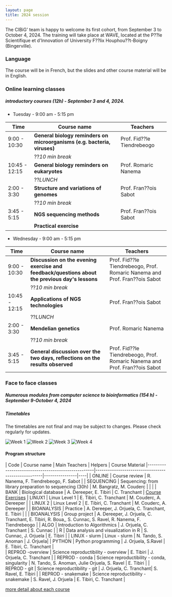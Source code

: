 ```yaml
---
layout: page
title: 2024 session
---
```


The CIBiG' team is happy to welcome its first cohort, from September 3 to October 4, 2024.
The training will take place at WAVE, located at the P??le Scientifique et d'Innovation of University F??lix Houphou??t-Boigny (Bingerville).

### Language

The course will be in French, but the slides and other course material will be in English.

### Online learning classes 

##### introductory courses (12h) - September 3 and 4, 2024.

* Tuesday  - 9:00 am - 5:15 pm  

| Time | Course name | Teachers | 
|------|----------------------------------------------------|----------------|
| 9:00 - 10:30 |  **General biology reminders on microorganisms (e.g. bacteria, viruses)**|  Prof. Fid??le Tiendrebeogo |
|  |??_10 min break_ |  |
| 10:45 - 12:15 |  **General biology reminders on eukaryotes** | Prof. Romaric Nanema | 
|  |??_LUNCH_ |  |
| 2:00 - 3:30| **Structure and variations of genomes** | Prof. Fran??ois Sabot |
|  |??_10 min break_ |  |
| 3:45 - 5:15 | **NGS sequencing methods** | Prof. Fran??ois Sabot |
| | **Practical exercise** | |

* Wednesday - 9:00 am - 5:15 pm  

| Time | Course name | Teachers | 
|------|----------------------------------------------------|----------------|
| 9:00 - 10:30 | **Discussion on the evening exercise and feedback/questions about the previous day's lessons**|  Prof. Fid??le Tiendrebeogo, Prof. Romaric Nanema and Prof. Fran??ois Sabot |
|  |??_10 min break_ |  |
| 10:45 - 12:15 |  **Applications of NGS technologies** | Prof. Fran??ois Sabot  | 
|  |??_LUNCH_ |  |
| 2:00 - 3:30| **Mendelian genetics** | Prof. Romaric Nanema |
|  |??_10 min break_ |  |
| 3:45 - 5:15 | **General discussion over the two days, reflections on the results observed** | Prof. Fid??le Tiendrebeogo, Prof. Romaric Nanema and Prof. Fran??ois Sabot |


### Face to face classes

##### Numerous modules from computer science to bioinformatics (154 h) - September 9-October 4, 2024

##### Timetables

The timetables are not final and may be subject to changes. Please check regularly for updates.

![Week 1](/assets/img/timetable-week1.png)
![Week 2](/assets/img/timetable-week2.png)
![Week 3](/assets/img/timetable-week3.png)
![Week 4](/assets/img/timetable-week4.png)

#### Program structure

| Code | Course name | Main Teachers | Helpers | Course Material
|----------------------------------------------------|----------------------------------------------------|----------------|----|
| ONLINE | Course review                                     | R. Nanema, F. Tiendrebeogo, F. Sabot |
| SEQUENCING  | Sequencing: from library preparation to sequencing (30h) | M. Bangratz, M. Couderc |  |   |
| BANK  | Biological database                               | A. Dereeper, E. Tibiri | C. Tranchant | <a href="https://cibig-wave.github.io/course_materials/BANK/biological_databanks.pdf" target=_blank>Course</a>      <a href="https://cibig-wave.github.io/course_materials/BANK/TP_banques_biologiques.pdf" target=_blank>Exercises</a>
| LINUX1      | Linux Level 1  |   E. Tibiri, C. Tranchant | M. Couderc, A. Dereeper |
| LINUX 2    |  Linux Level 2                                          | E. Tibiri, C. Tranchant | M. Couderc, A. Dereeper |
| BIOANALYSIS  | Practice                             | A. Dereeper, J. Orjuela, C. Tranchant, E. Tibiri | |
| BIOANALYSIS  | Group project                             |  A. Dereeper, J. Orjuela, C. Tranchant, E. Tibiri, R. Boua,, S. Cunnac, S. Ravel, R. Nanema, F. Tiendrebeogo | 
| ALGO         | Introduction to Algorithmics                       | J. Orjuela, C. Tranchant | S. Cunnac |
| R              | Data analysis and visualization in R              | S. Cunnac, J. Orjuela | E. Tibiri |
| LINUX - slurm | Linux - slurm                                 | N. Tando, S. Anoman | J. Orjuela|
| PYTHON   | Python programming                                | J. Orjuela, S.Ravel | E. Tibiri, C. Tranchant |   
| REPROD -overview | Science reproductibility - overview                       |  E. Tibiri | J. Orjuela, C. Tranchant   |
| REPROD - conda  | Science reproductibility  - conda, singularity                       |   N. Tando, S. Anoman, Julie Orjuela, S. Ravel | E. Tibiri |
| REPROD - git  | Science reproductibility  - git                       |  J. Orjuela, C. Tranchant| S. Ravel, E. Tibiri |
| REPROD - snakemake  | Science reproductibility  - snakemake                        | S. Ravel, J. Orjuela | E. Tibiri, C. Tranchant |

[more detail about each course](https://cibig-wave.github.io/01-description.html)
